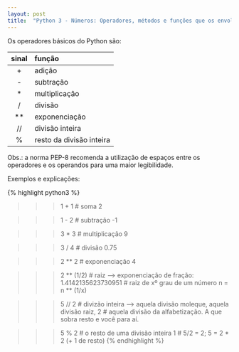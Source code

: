 ```yaml
---
layout: post
title:  "Python 3 - Números: Operadores, métodos e funções que os envolvem" 
---
```



Os operadores básicos do Python são:

| sinal | função                |
|:--:|:------------------------ |
| +  | adição                   |
| -  | subtração                |
| *  | multiplicação            |
| /  | divisão                  |
| ** | exponenciação            |
| // | divisão inteira          |
| %  | resto da divisão inteira |

Obs.: a norma PEP-8 recomenda a utilização de espaços entre os operadores e os operandos para uma maior legibilidade.

Exemplos e explicações:

{% highlight python3 %}
>>> 1 + 1  # soma
2

>>> 1 - 2  # subtração
-1

>>> 3 * 3  # multiplicação
9

>>> 3 / 4  # divisão
0.75

>>> 2 ** 2  # exponenciação
4

>>> 2 ** (1/2)      # raiz --> exponenciação de fração:
1.4142135623730951  # raiz de xº grau de um número n = n ** (1/x)

>>> 5 // 2  # divizão inteira --> aquela divisão moleque, aquela divisão raiz,
2           # aquela divisão da alfabetização. A que sobra resto e você para aí.

>>> 5 % 2   # o resto de uma divisão inteira
1           # 5/2 = 2; 5 = 2 * 2 (+ 1 de resto)
{% endhighlight %}


